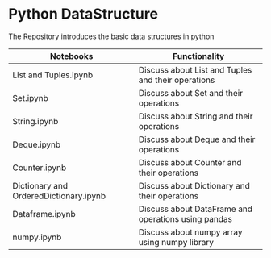 
# Python DataStructure

The Repository introduces the basic data structures in python


| Notebooks  | Functionality |
| ------------- | ------------- |
| List and Tuples.ipynb  | Discuss about List and Tuples and their operations |
| Set.ipynb  | Discuss about  Set and their operations  |
| String.ipynb | Discuss about  String and their operations  |
| Deque.ipynb | Discuss about Deque and their operations  |
| Counter.ipynb | Discuss about Counter and their operations  |
| Dictionary and OrderedDictionary.ipynb | Discuss about Dictionary and their operations  |
| Dataframe.ipynb | Discuss about DataFrame and operations using pandas  |
| numpy.ipynb | Discuss about numpy array using numpy library  |






